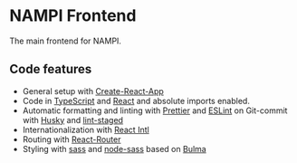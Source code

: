 # NAMPI Frontend

The main frontend for NAMPI.

## Code features

- General setup with [Create-React-App](https://facebook.github.io/create-react-app/)
- Code in [TypeScript](https://www.typescriptlang.org/) and [React](https://reactjs.org/) and absolute imports enabled.
- Automatic formatting and linting with [Prettier](https://prettier.io/) and [ESLint](https://eslint.org/) on Git-commit with [Husky](https://github.com/typicode/husky) and [lint-staged](https://github.com/okonet/lint-staged)
- Internationalization with [React Intl](https://github.com/formatjs/react-intl)
- Routing with [React-Router](https://reacttraining.com/react-router/)
- Styling with [sass](https://sass-lang.com/) and [node-sass](https://github.com/sass/node-sass) based on [Bulma](https://bulma.io/)
